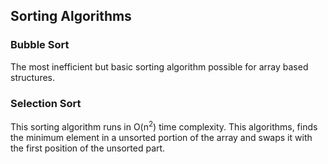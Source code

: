 ## Sorting Algorithms

### Bubble Sort

The most inefficient but basic sorting algorithm possible for array based structures.

### Selection Sort

This sorting algorithm runs in O(n<sup>2</sup>) time complexity. This algorithms,
finds the minimum element in a unsorted portion of the array and swaps it with the
first position of the unsorted part.


